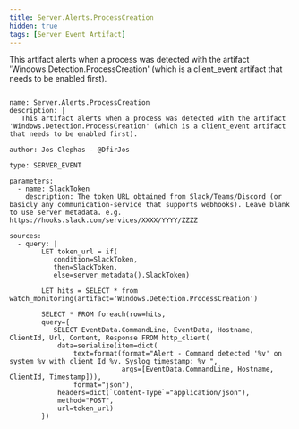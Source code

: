 ```yaml
---
title: Server.Alerts.ProcessCreation
hidden: true
tags: [Server Event Artifact]
---
```


This artifact alerts when a process was detected with the artifact 'Windows.Detection.ProcessCreation' (which is a client_event artifact that needs to be enabled first).


<pre><code class="language-yaml">
name: Server.Alerts.ProcessCreation
description: |
   This artifact alerts when a process was detected with the artifact 'Windows.Detection.ProcessCreation' (which is a client_event artifact that needs to be enabled first).

author: Jos Clephas - @DfirJos

type: SERVER_EVENT

parameters:
  - name: SlackToken
    description: The token URL obtained from Slack/Teams/Discord (or basicly any communication-service that supports webhooks). Leave blank to use server metadata. e.g. https://hooks.slack.com/services/XXXX/YYYY/ZZZZ

sources:
  - query: |
        LET token_url = if(
           condition=SlackToken,
           then=SlackToken,
           else=server_metadata().SlackToken)

        LET hits = SELECT * from watch_monitoring(artifact='Windows.Detection.ProcessCreation')

        SELECT * FROM foreach(row=hits,
        query={
           SELECT EventData.CommandLine, EventData, Hostname, ClientId, Url, Content, Response FROM http_client(
            data=serialize(item=dict(
                text=format(format="Alert - Command detected '%v' on system %v with client Id %v. Syslog timestamp: %v ",
                            args=[EventData.CommandLine, Hostname, ClientId, Timestamp])),
                format="json"),
            headers=dict(`Content-Type`="application/json"),
            method="POST",
            url=token_url)
        })

</code></pre>

